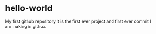 # hello-world
My first github repository
It is the first ever project and first ever commit I am making in github.
